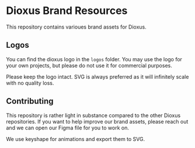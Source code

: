 # Dioxus Brand Resources

This repository contains varioues brand assets for Dioxus.

## Logos

You can find the dioxus logo in the `logos` folder. You may use the logo for your own projects, but please do not use it for commercial purposes.

Please keep the logo intact. SVG is always preferred as it will infinitely scale with no quality loss.


## Contributing

This repository is rather light in substance compared to the other Dioxus repositories. If you want to help improve our brand assets, please reach out and we can open our Figma file for you to work on.

We use keyshape for animations and export them to SVG.




<!-- I like posthog's brand page! Let's borrow what inspiration we can from them. -->
<!-- https://posthog.com/handbook/company/brand-assets -->
